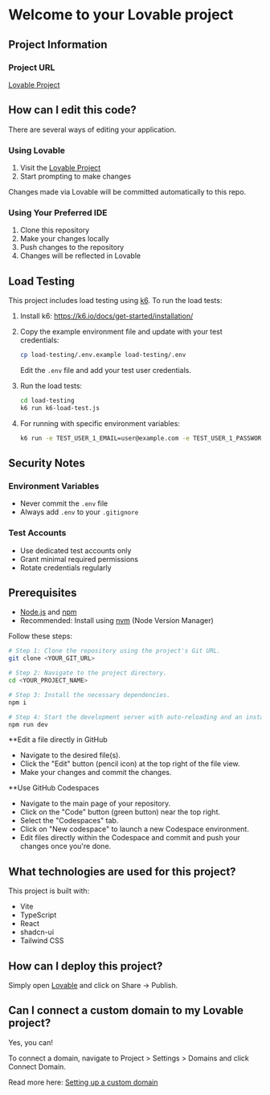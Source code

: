 # Welcome to your Lovable project

## Project Information

### Project URL

[Lovable Project](https://lovable.dev/projects/ac8297d1-7da1-4672-b42f-263b1dc5dd96)

## How can I edit this code?

There are several ways of editing your application.

### Using Lovable

1. Visit the [Lovable Project](https://lovable.dev/projects/ac8297d1-7da1-4672-b42f-263b1dc5dd96)
2. Start prompting to make changes

Changes made via Lovable will be committed automatically to this repo.

### Using Your Preferred IDE

1. Clone this repository
2. Make your changes locally
3. Push changes to the repository
4. Changes will be reflected in Lovable

## Load Testing

This project includes load testing using [k6](https://k6.io/). To run the load tests:

1. Install k6: <https://k6.io/docs/get-started/installation/>

2. Copy the example environment file and update with your test credentials:

   ```bash
   cp load-testing/.env.example load-testing/.env
   ```

   Edit the `.env` file and add your test user credentials.

3. Run the load tests:

   ```bash
   cd load-testing
   k6 run k6-load-test.js
   ```

4. For running with specific environment variables:

   ```bash
   k6 run -e TEST_USER_1_EMAIL=user@example.com -e TEST_USER_1_PASSWORD=yourpassword k6-load-test.js
   ```

## Security Notes

### Environment Variables

- Never commit the `.env` file
- Always add `.env` to your `.gitignore`

### Test Accounts

- Use dedicated test accounts only
- Grant minimal required permissions
- Rotate credentials regularly

## Prerequisites

- [Node.js](https://nodejs.org/) and [npm](https://www.npmjs.com/)
- Recommended: Install using [nvm](https://github.com/nvm-sh/nvm) (Node Version Manager)

Follow these steps:

```sh
# Step 1: Clone the repository using the project's Git URL.
git clone <YOUR_GIT_URL>

# Step 2: Navigate to the project directory.
cd <YOUR_PROJECT_NAME>

# Step 3: Install the necessary dependencies.
npm i

# Step 4: Start the development server with auto-reloading and an instant preview.
npm run dev
```

**Edit a file directly in GitHub

- Navigate to the desired file(s).
- Click the "Edit" button (pencil icon) at the top right of the file view.
- Make your changes and commit the changes.

**Use GitHub Codespaces

- Navigate to the main page of your repository.
- Click on the "Code" button (green button) near the top right.
- Select the "Codespaces" tab.
- Click on "New codespace" to launch a new Codespace environment.
- Edit files directly within the Codespace and commit and push your changes once you're done.

## What technologies are used for this project?

This project is built with:

- Vite
- TypeScript
- React
- shadcn-ui
- Tailwind CSS

## How can I deploy this project?

Simply open [Lovable](https://lovable.dev/projects/ac8297d1-7da1-4672-b42f-263b1dc5dd96) and click on Share -> Publish.

## Can I connect a custom domain to my Lovable project?

Yes, you can!

To connect a domain, navigate to Project > Settings > Domains and click Connect Domain.

Read more here: [Setting up a custom domain](https://docs.lovable.dev/tips-tricks/custom-domain#step-by-step-guide)
